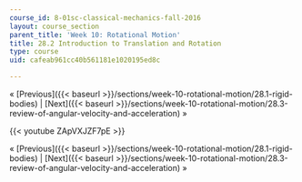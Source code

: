 ```yaml
---
course_id: 8-01sc-classical-mechanics-fall-2016
layout: course_section
parent_title: 'Week 10: Rotational Motion'
title: 28.2 Introduction to Translation and Rotation
type: course
uid: cafeab961cc40b561181e1020195ed8c

---
```


« [Previous]({{< baseurl >}}/sections/week-10-rotational-motion/28.1-rigid-bodies) | [Next]({{< baseurl >}}/sections/week-10-rotational-motion/28.3-review-of-angular-velocity-and-acceleration) »

{{< youtube ZApVXJZF7pE >}}

« [Previous]({{< baseurl >}}/sections/week-10-rotational-motion/28.1-rigid-bodies) | [Next]({{< baseurl >}}/sections/week-10-rotational-motion/28.3-review-of-angular-velocity-and-acceleration) »
